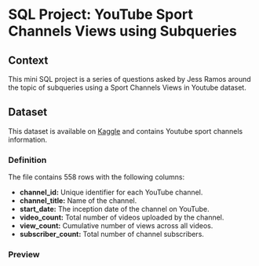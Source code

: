 # SQL Project: YouTube Sport Channels Views using Subqueries

## Context
This mini SQL project is a series of questions asked by Jess Ramos around the topic of subqueries using a Sport Channels Views in Youtube dataset.

## Dataset
This dataset is available on [Kaggle](https://www.kaggle.com/datasets/kanchana1990/youtube-sports-channels-statistics?resource=download) and contains Youtube sport channels information.

### Definition

The file contains 558 rows with the following columns:
* **channel_id:** Unique identifier for each YouTube channel.
* **channel_title:** Name of the channel.
* **start_date:** The inception date of the channel on YouTube.
* **video_count:** Total number of videos uploaded by the channel.
* **view_count:** Cumulative number of views across all videos.
* **subscriber_count:** Total number of channel subscribers.

### Preview

